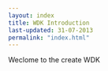 ```yaml
---
layout: index
title: WDK Introduction
last-updated: 31-07-2013
permalink: "index.html"
---
```



Weclome to the create WDK